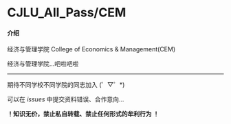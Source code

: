 # CJLU_All_Pass/CEM

#### 介绍
经济与管理学院 College of Economics & Management(CEM)

经济与管理学院...吧啦吧啦

***

期待不同学校不同学院的同志加入 (゜▽゜*)

可以在 _issues_ 中提交资料错误、合作意向... 

____！知识无价，禁止私自转载、禁止任何形式的牟利行为 ！____

